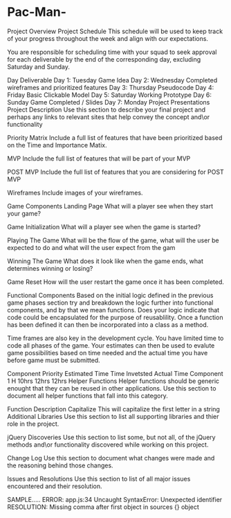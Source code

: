 # Pac-Man-

Project Overview
Project Schedule
This schedule will be used to keep track of your progress throughout the week and align with our expectations.

You are responsible for scheduling time with your squad to seek approval for each deliverable by the end of the corresponding day, excluding Saturday and Sunday.

Day	Deliverable
Day 1: Tuesday	Game Idea
Day 2: Wednesday	Completed wireframes and prioritized features
Day 3: Thursday	Pseudocode
Day 4: Friday	Basic Clickable Model
Day 5: Saturday	Working Prototype
Day 6: Sunday	Game Completed / Slides
Day 7: Monday	Project Presentations
Project Description
Use this section to describe your final project and perhaps any links to relevant sites that help convey the concept and\or functionality

Priority Matrix
Include a full list of features that have been prioritized based on the Time and Importance Matix.

MVP
Include the full list of features that will be part of your MVP

POST MVP
Include the full list of features that you are considering for POST MVP

Wireframes
Include images of your wireframes.

Game Components
Landing Page
What will a player see when they start your game?

Game Initialization
What will a player see when the game is started?

Playing The Game
What will be the flow of the game, what will the user be expected to do and what will the user expect from the gam

Winning The Game
What does it look like when the game ends, what determines winning or losing?

Game Reset
How will the user restart the game once it has been completed.

Functional Components
Based on the initial logic defined in the previous game phases section try and breakdown the logic further into functional components, and by that we mean functions. Does your logic indicate that code could be encapsulated for the purpose of reusablility. Once a function has been defined it can then be incorporated into a class as a method.

Time frames are also key in the development cycle. You have limited time to code all phases of the game. Your estimates can then be used to evalute game possibilities based on time needed and the actual time you have before game must be submitted.

Component	Priority	Estimated Time	Time Invetsted	Actual Time
Component 1	H	10hrs	12hrs	12hrs
Helper Functions
Helper functions should be generic enought that they can be reused in other applications. Use this section to document all helper functions that fall into this category.

Function	Description
Capitalize	This will capitalize the first letter in a string
Additional Libraries
Use this section to list all supporting libraries and thier role in the project.

jQuery Discoveries
Use this section to list some, but not all, of the jQuery methods and\or functionality discovered while working on this project.

Change Log
Use this section to document what changes were made and the reasoning behind those changes.

Issues and Resolutions
Use this section to list of all major issues encountered and their resolution.

SAMPLE.....
ERROR: app.js:34 Uncaught SyntaxError: Unexpected identifier
RESOLUTION: Missing comma after first object in sources {} object
